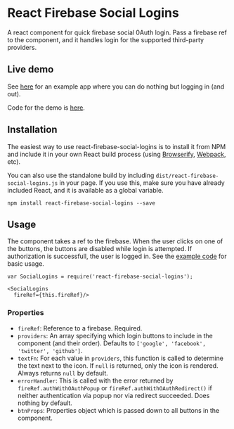 # React Firebase Social Logins

A react component for quick firebase social 0Auth login. Pass a firebase ref to the component, and it handles login for the supported third-party providers.

## Live demo
See [here](http://AljoschaMeyer.github.io/react-firebase-social-logins/) for an example app where you can do nothing but logging in (and out).

Code for the demo is [here](https://github.com/AljoschaMeyer/react-firebase-social-logins/blob/master/example/src/example.js).

## Installation

The easiest way to use react-firebase-social-logins is to install it from NPM and include it in your own React build process (using [Browserify](http://browserify.org), [Webpack](http://webpack.github.io/), etc).

You can also use the standalone build by including `dist/react-firebase-social-logins.js` in your page. If you use this, make sure you have already included React, and it is available as a global variable.

```
npm install react-firebase-social-logins --save
```


## Usage

The component takes a ref to the firebase. When the user clicks on one of the buttons, the buttons are disabled while login is attempted. If authorization is successfull, the user is logged in. See the [example code](http://AljoschaMeyer.github.io/react-firebase-social-logins/) for basic usage.

```
var SocialLogins = require('react-firebase-social-logins');

<SocialLogins
  fireRef={this.fireRef}/>
```

### Properties

- `fireRef`: Reference to a firebase. Required.
- `providers`: An array specifying which login buttons to include in the component (and their order). Defaults to `['google', 'facebook', 'twitter', 'github']`.
- `textFn`: For each value in `providers`, this function is called to determine the text next to the icon. If `null` is returned, only the icon is rendered. Always returns `null` by default.
- `errorHandler`: This is called with the error returned by `fireRef.authWithOAuthPopup` or `fireRef.authWithOAuthRedirect()` if neither authentication via popup nor via redirect succeeded. Does nothing by default.
- `btnProps`: Properties object which is passed down to all buttons in the component.
